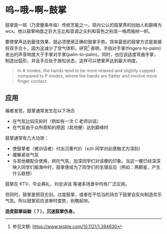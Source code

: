 # 呜\~哦\~啊\~鼓掌

鼓掌是一班（乃至整条年级）传统艺能之一，班内公认的鼓掌界的创始人和巅峰为 wcx。他以鼓掌响度之巨大无比和音调之尖利和音色之别具一格而独树一帜。

要使掌声达到最佳效果，就必须使用正确的鼓掌手势。效率最低的鼓掌方式是直接将双手合十，因为这减少了空气体积。研究[^1] 表明，手指对手掌(fingers-to-palm)发出的声音响度大于手掌对手掌(palm-to-palm)。同时，也应该适度弯曲手掌，制造出弧形，并且手应处于放松状态，这样可以使掌声达到最大响度。

> In A modes, the hands tend to be more relaxed and slightly cupped compared to P modes, where the hands are flatter and involve more finger contact.

## 应用

编者发现，鼓掌通常发生在以下场合
- 在气氛比较压抑时（例如有一次 C 老师训话）
- 在气氛由于众所周知的原因（其他梗）达到巅峰时
  
鼓掌通常有几大功效：
- 使鼓掌者（被训话者）付出沉重代价（szh 同学对此感触尤为深刻）
- 缓解紧张气氛
- 与其他梗配合使用，烘托气氛，加深同学们对该梗的印象。当这一梗已经深深映入同学们脑海中时，鼓掌便成为了同学们的生理反应（例如：两颗星、产生什么联想）

鼓掌在 KTV、毕业典礼、刘总讲话 等诸多场景中均有广泛应用。

但同时，鼓掌是把双刃剑。过度鼓掌，或者在不恰当的场合下鼓掌会反向制造欢乐气氛。所以鼓掌前应该审时度势，别瞎起哄。

**适度鼓掌益脑（？），沉迷鼓掌伤身。**

[^1]: 参见文献: https://www.tesble.com/10.1121/1.394630

